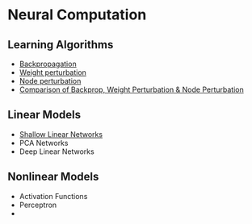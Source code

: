 # Neural Computation

## Learning Algorithms
- [Backpropagation]()
- [Weight perturbation]()
- [Node perturbation]()
- [Comparison of Backprop, Weight Perturbation & Node Perturbation]()

## Linear Models
- [Shallow Linear Networks]()
- PCA Networks
- Deep Linear Networks

## Nonlinear Models
- Activation Functions
- Perceptron
- 


